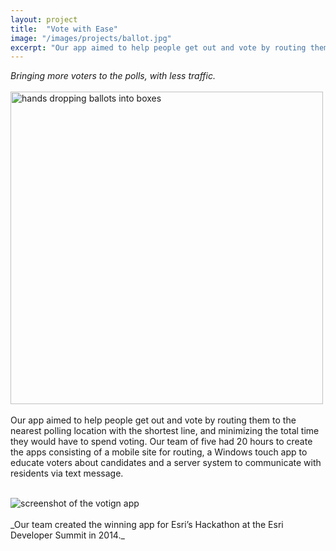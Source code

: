```yaml
---
layout: project
title:  "Vote with Ease"
image: "/images/projects/ballot.jpg"
excerpt: "Our app aimed to help people get out and vote by routing them to the nearest polling location with the shortest line, and minimizing the total time they would have to spend voting."
---
```

_Bringing more voters to the polls, with less traffic._<br/><br/>
<img src="{{ site.baseurl }}/images/projects/ballot.jpg" alt="hands dropping ballots into boxes" width="500">
<br/><br/>
Our app aimed to help people get out and vote by routing them to the nearest polling location with the shortest line, and minimizing the total time they would have to spend voting.  Our team of five had 20 hours to create the apps consisting of a mobile site for routing, a Windows touch app to educate voters about candidates and a server system to communicate with residents via text message.<br/><br/>

<img src="{{ site.baseurl }}/images/projects/voting-app.png" alt="screenshot of the votign app">
<br/><br/>
_Our team created the winning app for Esri’s Hackathon at the Esri Developer Summit in 2014._ 
